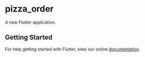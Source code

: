 # pizza_order

A new Flutter application.

## Getting Started

For help getting started with Flutter, view our online
[documentation](https://flutter.io/).
